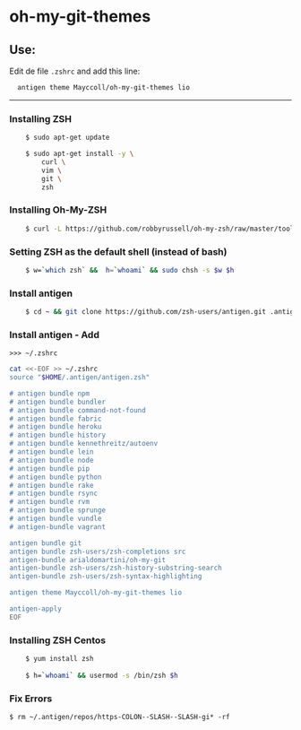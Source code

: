 oh-my-git-themes
================


## Use:

Edit de file ```.zshrc``` and add this line:

```bash
  antigen theme Mayccoll/oh-my-git-themes lio
```


---------------------------



### Installing ZSH

```bash
    $ sudo apt-get update

    $ sudo apt-get install -y \
        curl \
        vim \
        git \
        zsh
```

### Installing Oh-My-ZSH

```bash
    $ curl -L https://github.com/robbyrussell/oh-my-zsh/raw/master/tools/install.sh | bash
```

### Setting ZSH as the default shell (instead of bash)

```bash
    $ w=`which zsh` &&  h=`whoami` && sudo chsh -s $w $h
```

### Install antigen

```bash
    $ cd ~ && git clone https://github.com/zsh-users/antigen.git .antigen 
```

### Install antigen - Add 
    >>> ~/.zshrc

```bash
cat <<-EOF >> ~/.zshrc
source "$HOME/.antigen/antigen.zsh"

# antigen bundle npm
# antigen bundle bundler
# antigen bundle command-not-found
# antigen bundle fabric
# antigen bundle heroku
# antigen bundle history
# antigen bundle kennethreitz/autoenv
# antigen bundle lein
# antigen bundle node
# antigen bundle pip
# antigen bundle python
# antigen bundle rake
# antigen bundle rsync
# antigen bundle rvm
# antigen bundle sprunge
# antigen bundle vundle
# antigen-bundle vagrant

antigen bundle git
antigen bundle zsh-users/zsh-completions src
antigen-bundle arialdomartini/oh-my-git
antigen-bundle zsh-users/zsh-history-substring-search
antigen-bundle zsh-users/zsh-syntax-highlighting

antigen theme Mayccoll/oh-my-git-themes lio

antigen-apply
EOF
```

### Installing ZSH Centos

```bash
    $ yum install zsh
    
    $ h=`whoami` && usermod -s /bin/zsh $h
```

### Fix Errors 
    $ rm ~/.antigen/repos/https-COLON--SLASH--SLASH-gi* -rf


